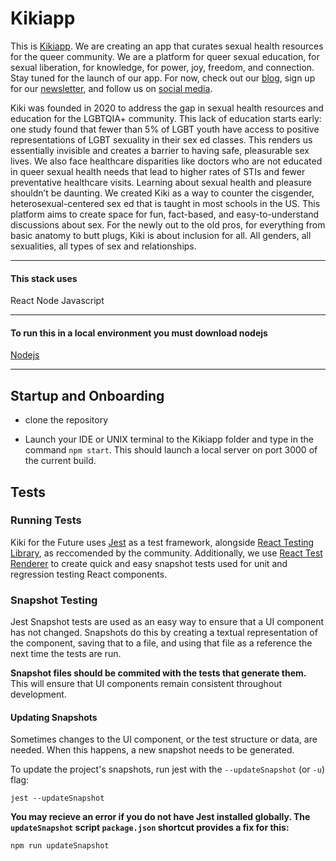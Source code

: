 # Kikiapp
This is [Kikiapp](https://kikiapp.org/). We are creating an app that curates sexual health resources for the queer community. We are a platform for queer sexual education, for sexual liberation, for knowledge, for power, joy, freedom, and connection. Stay tuned for the launch of our app. For now, check out our [blog](https://kikiapp.medium.com/), sign up for our [newsletter](https://kikiapp.org/form.html), and follow us on [social media](https://www.instagram.com/kikitheapp/).

Kiki was founded in 2020 to address the gap in sexual health resources and education for the LGBTQIA+ community. This lack of education starts early: one study found that fewer than 5% of LGBT youth have access to positive representations of LGBT sexuality in their sex ed classes. This renders us essentially invisible and creates a barrier to having safe, pleasurable sex lives. We also face healthcare disparities like doctors who are not educated in queer sexual health needs that lead to higher rates of STIs and fewer preventative healthcare visits. Learning about sexual health and pleasure shouldn’t be daunting. We created Kiki as a way to counter the cisgender, heterosexual-centered sex ed that is taught in most schools in the US. This platform aims to create space for fun, fact-based, and easy-to-understand discussions about sex. For the newly out to the old pros, for everything from basic anatomy to butt plugs, Kiki is about inclusion for all. All genders, all sexualities, all types of sex and relationships.

----
#### This stack uses 

React
Node
Javascript



----
#### To run this in a local environment you must download nodejs
[Nodejs](https://nodejs.org/en/)



----
## Startup and Onboarding


* clone the repository


* Launch your IDE or UNIX terminal to the Kikiapp folder and type in the command ``npm start``. This should launch a local server on port 3000 of the current build. 


## Tests

### Running Tests

Kiki for the Future uses [Jest](https://jestjs.io/docs/api) as a test framework, alongside 
[React Testing Library](https://testing-library.com/docs/react-testing-library/api), as 
reccomended by the community. Additionally, we use 
[React Test Renderer](https://reactjs.org/docs/test-renderer.html) to create quick and easy 
snapshot tests used for unit and regression testing React components.

### Snapshot Testing

Jest Snapshot tests are used as an easy way to ensure that a UI component has not changed. 
Snapshots do this by creating a textual representation of the component, saving that to a file, 
and using that file as a reference the next time the tests are run. 

**Snapshot files should be commited with the tests that generate them.** This will ensure that UI 
components remain consistent throughout development. 

#### Updating Snapshots

Sometimes changes to the UI component, or the test structure or data, are needed. When this 
happens, a new snapshot needs to be generated. 

To update the project's snapshots, run jest with the `--updateSnapshot` (or `-u`) flag:
```
jest --updateSnapshot
``` 

**You may recieve an error if you do not have Jest installed globally. The `updateSnapshot` script 
`package.json` shortcut provides a fix for this:**
 ```
 npm run updateSnapshot
 ```


